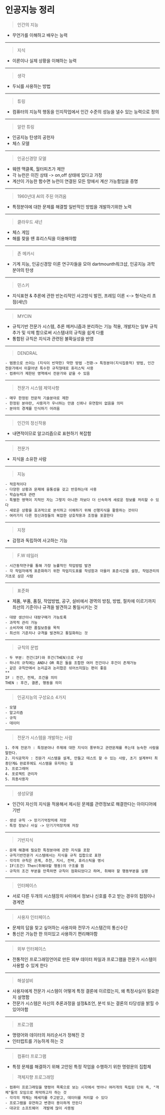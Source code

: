 # 인공지능 정리
> 인간의 지능<br>
- 무언가를 이해하고 배우는 능력
---
> 지식<br>
- 이론이나 실제 상황을 이해하는 능력
---
> 생각<br>
- 두뇌를 사용하는 방법
---
> 튜링<br>
- 컴퓨터의 지능적 행동을 인지작업에서 인간 수준의 성능을 낼수 있는 능력으로 정의
---
> 알란 튜링<br>
- 인공지능 탄생의 공헌자
- 체스 모델
---
> 인공신경망 모델<br>
- 웨렌 맥클록, 월터피츠가 제안
- 각 뉴런은 이진 상태 -> on,off 상태에 있다고 가정
- 계산이 가능한 함수면 뉴런이 연결된 모든 망에서 계산 가능함임을 증명
---
> 1960년대 AI의 주된 어려움<br>
- 특정분야에 대한 문제를 해결할 일반적인 방법을 개발하기위한 노력
---
> 클라우드 새넌<br>
- 체스 게임
- 해를 찾을 떈 휴리스틱을 이용해야함
---
> 존 메카시<br>
- 기계 지능, 인공신경망 이론 연구자들을 모아 dartmounth워크샵, 인공지능 과학 분야의 탄생
---
> 민스키<br>
- 지식표현 & 추론에 관한 반논리적인 사고방식 발전, 프레임 이론 <-> 형식논리 초점(새넌)
---
> MYCIN<br>
- 규칙기반 전문가 시스템, 추론 메커니즘과 분리하는 기능 적용, 개발자는 일부 규칙 추가 및 삭제 함으로써 시스템내의 규칙을 쉽게 다룸
- 통합된 규칙은 지식과 관련된 불확실성을 반영
---
> DENDRAL<br>
```
- 범용으로 쓰이는 (지식이 빈약한) 약한 방법 -전환-> 특정분야(지식집중적) 방법, 인간 전문가에서 이끌어낸 특수한 규칙형태로 휴리스틱 사용
- 컴퓨터가 제한된 영역에서 전문가와 같을 수 있음
```
---
> 전문가 시스템 제약사항<br>
```
- 매우 한정된 전문적 기술분야로 제한
- 한정된 분야란, 사용자가 우너하는 만큼 신뢰나 유연함이 없음을 의미
- 분야의 경계를 인식하기 어려움
```
---
> 인간의 정신작용<br>
- 내면적이므로 알고리즘으로 표현하기 복잡함
---
> 전문가<br>
- 지식을 소유한 사람
---
> 지능<br>
```
- 적응적이다
- 다양한 상황과 문제에 융통성을 갖고 반응하는데 사용
- 학습능력과 관련
- 특별한 영역이 지적인 자는 그렇지 아니한 자보다 더 신속하게 새로운 정보를 처리할 수 있다
- 새로운 상황을 효과적으로 분석하고 이해하기 위해 선행지식을 활용하는 것이다
- 여러가지 다른 정신과정들의 복잡한 상호작용과 조정을 포괄한다
```
---
> 지정<br>
- 감정과 독립하여 사고하는 기능
---
> F.W 테일러<BR>
```
- 시간동작연구를 통해 가장 능률적인 작업방법 발견
- 각 작업자에게 표준화하기 위한 작업지도표를 작성함과 아울러 표준시간을 설정, 작업관리의 기초로 삼은 사람
```
---
> 표준화<br>
- 제품, 부품, 품질, 작업방법, 공구, 설비에서 경역의 방침, 방법, 절차에 이르기까지 최선의 기준이나 규격을 발견하고 통일시키는 것
```
- 대량 생산이나 대량구매가 가능토록
- 과학적 관리 가능
- 소비자에 대한 품질보증을 목적
- 최선의 기준치나 규격을 발견하고 통일화하는 것
```
---
> 규칙의 문법<br>
```
- 두 부분: 전건(IF)와 후건(THEN)으로 구성
- 하나의 규칙에는 AND나 OR 혹은 둘을 조합한 여러 전건이나 후건이 존재가능
- 같은 규칙안에서 논리곱과 논리합은 섞어쓰지않는 편이 좋음
**
IF : 전건, 전제, 조건을 의미
THEN : 후건, 결론, 행동을 의미
```
---
> 인공지능의 구성요소 4가지<BR>
```
- 모델
- 알고리즘
- 규칙
- 데이터
```
---
> 전문가 시스템을 개발하는 사람<br>
```
1. 주제 전문가 : 특정분야나 주제에 대한 지식이 풍부하고 관련문제를 푸는데 능숙한 사람을 말한다.
2. 지식공학자 : 진문가 시스템을 설계, 만들고 테스트 할 수 있는 사람, 초기 설계부터 최종단계& 완료후에도 시스템을 유지하는 일
3. 프로그래머
4. 포로젝트 관리자
5. 최종사용자
```
---
> 생성모델<br>
- 인간이 자신의 지식을 적용해서 제시된 문제를 관련정보로 해결한다는 아이디어에 기반
```
- 생성 규칙 -> 장기기억장치에 저장
- 특정 정보나 사실 -> 단기기억장치에 저장
```
---
> 기반지식<br>
```
- 문제 해결에 필요한 특정분야에 관한 지식을 포함
- 규칙기반전문가 시스템에서는 지식을 규칙 집합으로 표현
- 각각의 규칙은 관계, 추천, 지시, 전략, 휴리스틱을 명시
- IF(조건) Then(취해야할 행동)의 구조를 띔
- 규칙의 조건 부분을 만족하면 규칙이 점화되었다고 하며, 취해야 할 행동부분을 실행
```
---
> 인터페이스 <br>
- 서로 다른 두개의 시스템장치 사이에서 정보나 신호를 주고 받는 경우의 접점이나 경계면
---
> 사용자 인터페이스<br>
- 문제의 답을 찾고 싶어하는 사용자와 전무가 시스템간의 통신수단
- 통신은 가능한 한 의미있고 사용하기 편리해야함
---
> 외부 인터페이스<br>
- 전통적인 프로그래밍언어로 만든 외부 데이터 파일과 프로그램을 전문가 시스템이 사용할 수 있게 한다
---
> 해설설비 <br>
- 사용자에게 전문가 시스템이 어떻게 특정 결론에 이르렀는지, 왜 특정사실이 필요한지 설명함
- 전문가 시스템은 자신의 추론과정을 설정&조언, 분석 또는 결론의 타당성을 밝힐 수 있어야함
---
> 프로그램<br>
- 명령어와 데이터의 처리순서가 정해진 것
- 인터럽트를 가능하게 하는 것
---
> 컴퓨터 프로그램<br>
- 특정 문제를 해결하기 위해 고안된 특정 작업을 수행하기 위한 명령문의 집합체
> 객체지향 프로그래밍<br>
```
- 컴퓨터 프로그래밍을 명령어 목록으로 보는 시각에서 벗어나 여러개의 독립된 단위 즉, "객체"들의 모임으로 파악하고자 하는 것
- 각각의 객체는 메세지를 주고받고, 데이터를 처리할 수 있다
- 프로그램을 유연하고 변경이 용이하게 만든다
- 대규모 소프트웨어  개발에 많이 사용됨
```






























































